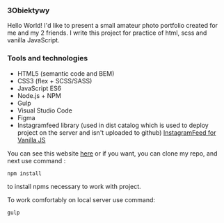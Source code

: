 ### 3Obiektywy
Hello World! I'd like to present a small amateur photo portfolio created for me and my 2 friends. I write this project for practice of html, scss and vanilla JavaScript. 

### Tools and technologies

* HTML5  (semantic code and BEM)
* CSS3 (flex + SCSS/SASS)
* JavaScript ES6
* Node.js + NPM
* Gulp
* Visual Studio Code
* Figma 
* Instagramfeed library (used in dist catalog which is used to deploy project on the server and isn't uploaded to github) [InstagramFeed for Vanilla JS](https://www.cssscript.com/instagram-photos-feed/)

You can see this website [here](https://karolchilimoniuk.github.io/3Obiektywy/index.html) or if you want, you can clone my repo, and next use command :

```
npm install 
```
to install npms necessary to work with project.

To work comfortably on local server use command:

```
gulp
```
